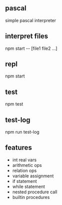 ## pascal
simple pascal interpreter

## interpret files
npm start -- [file1 file2 ...]

## repl
npm start

## test
npm test

## test-log
npm run test-log

## features

- int real vars
- arithmetic ops
- relation ops
- variable assignment
- if statement
- while statement
- nested procedure call
- builtin procedures